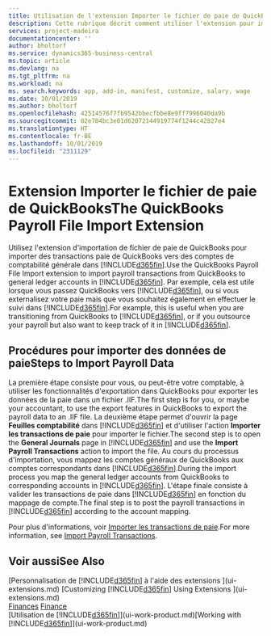 ```yaml
---
title: Utilisation de l'extension Importer le fichier de paie de QuickBooks | Microsoft Docs
description: Cette rubrique décrit comment utiliser l'extension pour importer des transactions de salaire et de paie à partir de QuickBooks.
services: project-madeira
documentationcenter: ''
author: bholtorf
ms.service: dynamics365-business-central
ms.topic: article
ms.devlang: na
ms.tgt_pltfrm: na
ms.workload: na
ms. search.keywords: app, add-in, manifest, customize, salary, wage
ms.date: 10/01/2019
ms.author: bholtorf
ms.openlocfilehash: 42514576f7fb9542bbecfbbe8e9ff7996040da9b
ms.sourcegitcommit: 02e704bc3e01d62072144919774f1244c42827e4
ms.translationtype: HT
ms.contentlocale: fr-BE
ms.lasthandoff: 10/01/2019
ms.locfileid: "2311129"
---
```

# <a name="the-quickbooks-payroll-file-import-extension"></a><span data-ttu-id="2a38b-103">Extension Importer le fichier de paie de QuickBooks</span><span class="sxs-lookup"><span data-stu-id="2a38b-103">The QuickBooks Payroll File Import Extension</span></span>
<span data-ttu-id="2a38b-104">Utilisez l'extension d'importation de fichier de paie de QuickBooks pour importer des transactions paie de QuickBooks vers des comptes de comptabilité générale dans [!INCLUDE[d365fin](includes/d365fin_md.md)].</span><span class="sxs-lookup"><span data-stu-id="2a38b-104">Use the QuickBooks Payroll File Import extension to import payroll transactions from QuickBooks to general ledger accounts in [!INCLUDE[d365fin](includes/d365fin_md.md)].</span></span> <span data-ttu-id="2a38b-105">Par exemple, cela est utile lorsque vous passez QuickBooks vers [!INCLUDE[d365fin](includes/d365fin_md.md)], ou si vous externalisez votre paie mais que vous souhaitez également en effectuer le suivi dans [!INCLUDE[d365fin](includes/d365fin_md.md)].</span><span class="sxs-lookup"><span data-stu-id="2a38b-105">For example, this is useful when you are transitioning from QuickBooks to [!INCLUDE[d365fin](includes/d365fin_md.md)], or if you outsource your payroll but also want to keep track of it in [!INCLUDE[d365fin](includes/d365fin_md.md)].</span></span>

## <a name="steps-to-import-payroll-data"></a><span data-ttu-id="2a38b-106">Procédures pour importer des données de paie</span><span class="sxs-lookup"><span data-stu-id="2a38b-106">Steps to Import Payroll Data</span></span>
<span data-ttu-id="2a38b-107">La première étape consiste pour vous, ou peut-être votre comptable, à utiliser les fonctionnalités d'exportation dans QuickBooks pour exporter les données de la paie dans un fichier .IIF.</span><span class="sxs-lookup"><span data-stu-id="2a38b-107">The first step is for you, or maybe your accountant, to use the export features in QuickBooks to export the payroll data to an .IIF file.</span></span> <span data-ttu-id="2a38b-108">La deuxième étape permet d'ouvrir la page **Feuilles comptabilité** dans [!INCLUDE[d365fin](includes/d365fin_md.md)] et d'utiliser l'action **Importer les transactions de paie** pour importer le fichier.</span><span class="sxs-lookup"><span data-stu-id="2a38b-108">The second step is to open the **General Journals** page in [!INCLUDE[d365fin](includes/d365fin_md.md)] and use the **Import Payroll Transactions** action to import the file.</span></span> <span data-ttu-id="2a38b-109">Au cours du processus d'importation, vous mappez les comptes généraux de QuickBooks aux comptes correspondants dans [!INCLUDE[d365fin](includes/d365fin_md.md)].</span><span class="sxs-lookup"><span data-stu-id="2a38b-109">During the import process you map the general ledger accounts from QuickBooks to corresponding accounts in [!INCLUDE[d365fin](includes/d365fin_md.md)].</span></span> <span data-ttu-id="2a38b-110">L'étape finale consiste à valider les transactions de paie dans [!INCLUDE[d365fin](includes/d365fin_md.md)] en fonction du mappage de compte.</span><span class="sxs-lookup"><span data-stu-id="2a38b-110">The final step is to post the payroll transactions in [!INCLUDE[d365fin](includes/d365fin_md.md)] according to the account mapping.</span></span> 

<span data-ttu-id="2a38b-111">Pour plus d'informations, voir [Importer les transactions de paie](finance-how-import-payroll-transactions.md).</span><span class="sxs-lookup"><span data-stu-id="2a38b-111">For more information, see [Import Payroll Transactions](finance-how-import-payroll-transactions.md).</span></span>

## <a name="see-also"></a><span data-ttu-id="2a38b-112">Voir aussi</span><span class="sxs-lookup"><span data-stu-id="2a38b-112">See Also</span></span>
<span data-ttu-id="2a38b-113">[Personnalisation de [!INCLUDE[d365fin](includes/d365fin_md.md)] à l'aide des extensions ](ui-extensions.md)  </span><span class="sxs-lookup"><span data-stu-id="2a38b-113">[Customizing [!INCLUDE[d365fin](includes/d365fin_md.md)] Using Extensions ](ui-extensions.md)  </span></span>  
<span data-ttu-id="2a38b-114">[Finances](finance.md)  </span><span class="sxs-lookup"><span data-stu-id="2a38b-114">[Finance](finance.md)  </span></span>  
<span data-ttu-id="2a38b-115">[Utilisation de [!INCLUDE[d365fin](includes/d365fin_md.md)]](ui-work-product.md)</span><span class="sxs-lookup"><span data-stu-id="2a38b-115">[Working with [!INCLUDE[d365fin](includes/d365fin_md.md)]](ui-work-product.md)</span></span>
